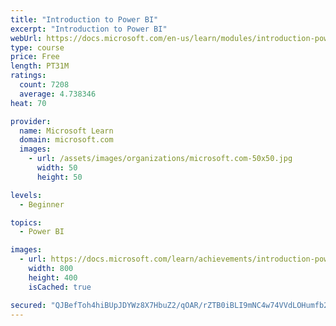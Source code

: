 ```yaml
---
title: "Introduction to Power BI"
excerpt: "Introduction to Power BI"
webUrl: https://docs.microsoft.com/en-us/learn/modules/introduction-power-bi/
type: course
price: Free
length: PT31M
ratings:
  count: 7208
  average: 4.738346
heat: 70

provider:
  name: Microsoft Learn
  domain: microsoft.com
  images:
    - url: /assets/images/organizations/microsoft.com-50x50.jpg
      width: 50
      height: 50

levels:
  - Beginner

topics:
  - Power BI

images:
  - url: https://docs.microsoft.com/learn/achievements/introduction-power-bi-social.png
    width: 800
    height: 400
    isCached: true

secured: "QJBefToh4hiBUpJDYWz8X7HbuZ2/qOAR/rZTB0iBLI9mNC4w74VVdLOHumfb2tzXTwOiFInpfxp1sCFruwRM/qR6oJg6T2vK4HJWdKyVmf6LBFFWT2nO04xcdN94igixXnF8Hf0EWzWZVco+qqr6+Kcye5N2HhViyTIAJXmTRkJiS20pCzHhzNB7pu3y1D+FZlKAal7Sb8lcpRO0xA0dX1MaVVU1zttR4SMZkIExcBJlS08aigQIOvy+G6dFCATT+4QyCZijTnYO4cdmqsBzkXF9H8HC4Nwe/XA1m34a5H6yg+XI8QDfJ+8zknvftPnq+YFvRilC7nT0dzqNq9ClAyfs+Ow7SWXgu9lbXTcfYY5eO60EuWY0K3YHf/qw01S8ApAiMIDWQY5NYumknEELg/2doWytEAJaxJFC7iMwdd4=;4yraXRgVdrSRURQbc3FyxQ=="
---
```


